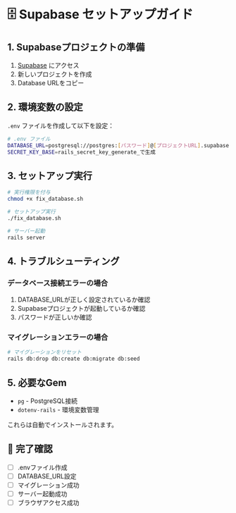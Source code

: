 # 🗄️ Supabase セットアップガイド

## 1. Supabaseプロジェクトの準備

1. [Supabase](https://supabase.com/) にアクセス
2. 新しいプロジェクトを作成
3. Database URLをコピー

## 2. 環境変数の設定

`.env` ファイルを作成して以下を設定：

```bash
# .env ファイル
DATABASE_URL=postgresql://postgres:[パスワード]@[プロジェクトURL].supabase.co:5432/postgres
SECRET_KEY_BASE=rails_secret_key_generate_で生成
```

## 3. セットアップ実行

```bash
# 実行権限を付与
chmod +x fix_database.sh

# セットアップ実行
./fix_database.sh

# サーバー起動
rails server
```

## 4. トラブルシューティング

### データベース接続エラーの場合

1. DATABASE_URLが正しく設定されているか確認
2. Supabaseプロジェクトが起動しているか確認
3. パスワードが正しいか確認

### マイグレーションエラーの場合

```bash
# マイグレーションをリセット
rails db:drop db:create db:migrate db:seed
```

## 5. 必要なGem

- `pg` - PostgreSQL接続
- `dotenv-rails` - 環境変数管理

これらは自動でインストールされます。

## 🎯 完了確認

- [ ] .envファイル作成
- [ ] DATABASE_URL設定
- [ ] マイグレーション成功
- [ ] サーバー起動成功
- [ ] ブラウザアクセス成功
